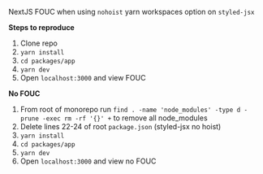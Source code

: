 NextJS FOUC when using `nohoist` yarn workspaces option on `styled-jsx`

**Steps to reproduce**
1. Clone repo
2. `yarn install`
3. `cd packages/app`
4. `yarn dev`
5. Open `localhost:3000` and view FOUC

**No FOUC**
1. From root of monorepo run `find . -name 'node_modules' -type d -prune -exec rm -rf '{}' +` to remove all node_modules
2. Delete lines 22-24 of root `package.json` (styled-jsx no hoist)
3. `yarn install`
4. `cd packages/app`
5. `yarn dev`
6. Open `localhost:3000` and view no FOUC